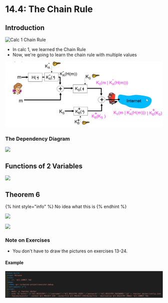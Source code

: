 # 14.4: The Chain Rule

## Introduction

![Calc 1 Chain Rule](<../../../../.gitbook/assets/image (379) (2) (2) (2) (2) (2) (2) (2) (2).png>)

* In calc 1, we learned the Chain Rule
* Now, we're going to learn the chain rule with multiple values

![](<../../../../.gitbook/assets/image (378).png>)

### The Dependency Diagram

![](<../../../../.gitbook/assets/image (379) (2) (2) (2) (2) (2) (2) (2) (2) (1).png>)

## Functions of 2 Variables

![](<../../../../.gitbook/assets/image (377) (6) (6) (1).png>)

## Theorem 6

{% hint style="info" %}
No idea what this is
{% endhint %}

![](<../../../../.gitbook/assets/image (377) (6) (6) (6).png>)

![](<../../../../.gitbook/assets/image (377) (6) (6).png>)

### Note on Exercises

* You don't have to draw the pictures on exercises 13-24.&#x20;

#### Example

![](<../../../../.gitbook/assets/image (386).png>)



